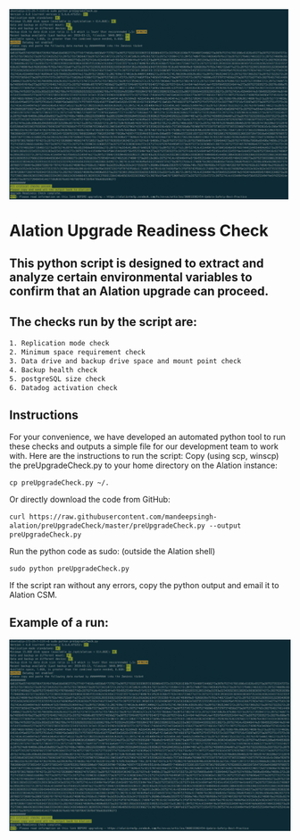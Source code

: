 
<img src="logo-alation.png" width="500"  align="center"/>

# Alation Upgrade Readiness Check

## This python script is designed to extract and analyze certain environmental variables to confirm that an Alation upgrade can proceed.

## The checks run by the script are:

    1. Replication mode check
    2. Minimum space requirement check
    3. Data drive and backup drive space and mount point check
    4. Backup health check
    5. postgreSQL size check
    6. Datadog activation check
    


## Instructions

For your convenience, we have developed an automated python tool to run these checks and outputs a simple file for our development team to work with. Here are the instructions to run the script:
Copy (using scp, winscp) the preUpgradeCheck.py to your home directory on the Alation instance:

    cp preUpgradeCheck.py ~/.
Or directly download the code from GitHub:

    curl https://raw.githubusercontent.com/mandeepsingh-alation/preUpgradeCheck/master/preUpgradeCheck.py --output preUpgradeCheck.py
Run the python code as sudo: (outside the Alation shell)

    sudo python preUpgradeCheck.py 
If the script ran without any errors, copy the python output and email it to Alation CSM.

## Example of a run:

<img src="example.png" width="1000"  align="center"/>




```python

```
